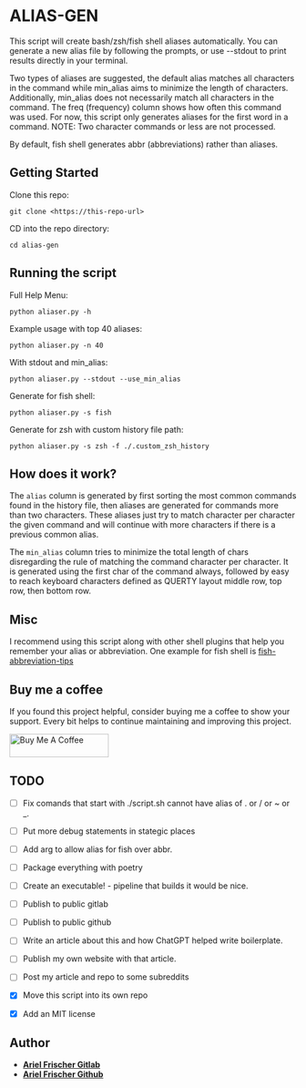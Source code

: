 # ALIAS-GEN

This script will create bash/zsh/fish shell aliases automatically. You can generate a new alias file by following the prompts, or use --stdout to print results directly in your terminal.

Two types of aliases are suggested, the default alias matches all characters in the command while min_alias aims to minimize the length of characters. Additionally, min_alias does not necessarily match all characters in the command. The freq (frequency) column shows how often this command was used. For now, this script only generates aliases for the first word in a command. NOTE: Two character commands or less are not processed.

By default, fish shell generates abbr (abbreviations) rather than aliases.

## Getting Started

Clone this repo:

```
git clone <https://this-repo-url>
```

CD into the repo directory:

```
cd alias-gen
```

## Running the script

Full Help Menu:

```
python aliaser.py -h
```

Example usage with top 40 aliases:

```
python aliaser.py -n 40
```

With stdout and min_alias:

```
python aliaser.py --stdout --use_min_alias
```

Generate for fish shell:

```
python aliaser.py -s fish
```

Generate for zsh with custom history file path:

```
python aliaser.py -s zsh -f ./.custom_zsh_history
```

## How does it work?

The `alias` column is generated by first sorting the most common commands found
in the history file, then aliases are generated for commands more than two
characters. These aliases just try to match character per character the given
command and will continue with more characters if there is a previous common
alias.

The `min_alias` column tries to minimize the total length of chars disregarding
the rule of matching the command character per character. It is generated using
the first char of the command always, followed by easy to reach keyboard characters
defined as QUERTY layout middle row, top row, then bottom row.

## Misc

I recommend using this script along with other shell plugins that help you remember
your alias or abbreviation. One example for fish shell is [fish-abbreviation-tips](https://github.com/gazorby/fish-abbreviation-tips)

## Buy me a coffee

If you found this project helpful, consider buying me a coffee to show your support. Every bit helps to continue maintaining and improving this project.

<a href="https://www.buymeacoffee.com/arielfrischer" target="_blank"><img src="https://cdn.buymeacoffee.com/buttons/default-orange.png" alt="Buy Me A Coffee" height="41" width="174"></a>

## TODO

- [ ] Fix comands that start with ./script.sh cannot have alias of . or / or
      ~ or \_.
- [ ] Put more debug statements in stategic places
- [ ] Add arg to allow alias for fish over abbr.

- [ ] Package everything with poetry
- [ ] Create an executable! - pipeline that builds it would be nice.
- [ ] Publish to public gitlab
- [ ] Publish to public github
- [ ] Write an article about this and how ChatGPT helped write boilerplate.
- [ ] Publish my own website with that article.
- [ ] Post my article and repo to some subreddits
- [x] Move this script into its own repo
- [x] Add an MIT license

## Author

- **[Ariel Frischer Gitlab](https://gitlab.com/ariel-frischer)**
- **[Ariel Frischer Github](https://github.com/ariel-frischer)**
